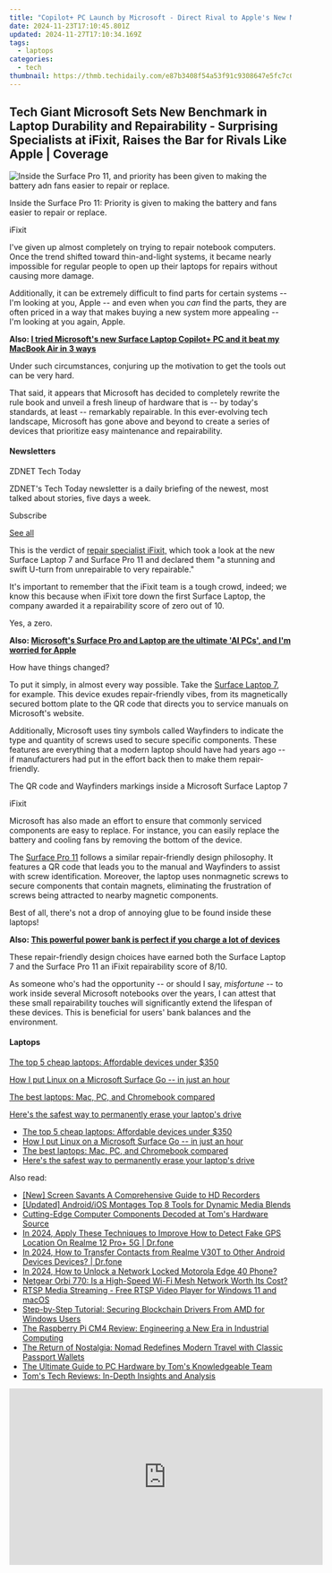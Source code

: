 ```yaml
---
title: "Copilot+ PC Launch by Microsoft - Direct Rival to Apple's New M3 MacBook Range: An In-Depth Comparison | ZDNET"
date: 2024-11-23T17:10:45.801Z
updated: 2024-11-27T17:10:34.169Z
tags:
  - laptops
categories:
  - tech
thumbnail: https://thmb.techidaily.com/e87b3408f54a53f91c9308647e5fc7c06d24ab266fe9e1d96c042582b4eeaa37.jpg
---
```


## Tech Giant Microsoft Sets New Benchmark in Laptop Durability and Repairability - Surprising Specialists at iFixit, Raises the Bar for Rivals Like Apple | Coverage

![Inside the Surface Pro 11, and priority has been given to making the battery adn fans easier to repair or replace.](https://www.zdnet.com/a/img/resize/e63db06159785a787b7fa8a5ad0cea79156b7a26/2024/06/25/f24dc02c-a233-4db3-842f-9c1be15784ba/2024-06-25-20-54-01.jpg?auto=webp&width=1280)

Inside the Surface Pro 11: Priority is given to making the battery and fans easier to repair or replace.

iFixit

I've given up almost completely on trying to repair notebook computers. Once the trend shifted toward thin-and-light systems, it became nearly impossible for regular people to open up their laptops for repairs without causing more damage. 

Additionally, it can be extremely difficult to find parts for certain systems -- I'm looking at you, Apple -- and even when you _can_ find the parts, they are often priced in a way that makes buying a new system more appealing -- I'm looking at you again, Apple.

**Also: [I tried Microsoft's new Surface Laptop Copilot+ PC and it beat my MacBook Air in 3 ways](https://www.zdnet.com/article/i-tried-microsofts-new-surface-laptop-copilot-pc-and-it-beat-my-macbook-air-in-3-ways/)**

Under such circumstances, conjuring up the motivation to get the tools out can be very hard.

That said, it appears that Microsoft has decided to completely rewrite the rule book and unveil a fresh lineup of hardware that is -- by today's standards, at least -- remarkably repairable. In this ever-evolving tech landscape, Microsoft has gone above and beyond to create a series of devices that prioritize easy maintenance and repairability.

#### Newsletters

ZDNET Tech Today

ZDNET's Tech Today newsletter is a daily briefing of the newest, most talked about stories, five days a week.

 Subscribe

[See all](https://www.zdnet.com/newsletters/)

This is the verdict of [repair specialist iFixit,](https://www.ifixit.com/News/96998/from-0-10-to-8-10-microsoft-puts-repair-front-and-center) which took a look at the new Surface Laptop 7 and Surface Pro 11 and declared them "a stunning and swift U-turn from unrepairable to very repairable."

It's important to remember that the iFixit team is a tough crowd, indeed; we know this because when iFixit tore down the first Surface Laptop, the company awarded it a repairability score of zero out of 10.

Yes, a zero.

**Also: [Microsoft's Surface Pro and Laptop are the ultimate 'AI PCs', and I'm worried for Apple](https://www.zdnet.com/article/microsofts-surface-pro-and-laptop-are-the-ultimate-ai-pcs-and-im-worried-for-apple/)**

How have things changed?

To put it simply, in almost every way possible. Take the [Surface Laptop 7](https://www.microsoft.com/en-us/surface/devices/surface-laptop-7th-edition), for example. This device exudes repair-friendly vibes, from its magnetically secured bottom plate to the QR code that directs you to service manuals on Microsoft's website.

Additionally, Microsoft uses tiny symbols called Wayfinders to indicate the type and quantity of screws used to secure specific components. These features are everything that a modern laptop should have had years ago -- if manufacturers had put in the effort back then to make them repair-friendly.

The QR code and Wayfinders markings inside a Microsoft Surface Laptop 7

iFixit

Microsoft has also made an effort to ensure that commonly serviced components are easy to replace. For instance, you can easily replace the battery and cooling fans by removing the bottom of the device.

The [Surface Pro 11](https://www.microsoft.com/en-us/surface/devices/surface-pro-11th-edition) follows a similar repair-friendly design philosophy. It features a QR code that leads you to the manual and Wayfinders to assist with screw identification. Moreover, the laptop uses nonmagnetic screws to secure components that contain magnets, eliminating the frustration of screws being attracted to nearby magnetic components.

Best of all, there's not a drop of annoying glue to be found inside these laptops!

**Also: [This powerful power bank is perfect if you charge a lot of devices](https://www.zdnet.com/home-and-office/this-powerful-power-bank-is-perfect-if-you-charge-a-lot-of-devices/)**

These repair-friendly design choices have earned both the Surface Laptop 7 and the Surface Pro 11 an iFixit repairability score of 8/10.

As someone who's had the opportunity -- or should I say, _misfortune_ \-- to work inside several Microsoft notebooks over the years, I can attest that these small repairability touches will significantly extend the lifespan of these devices. This is beneficial for users' bank balances and the environment.

#### Laptops

[The top 5 cheap laptops: Affordable devices under $350](https://www.zdnet.com/article/best-cheap-laptop/ "The top 5 cheap laptops: Affordable devices under $350")

[How I put Linux on a Microsoft Surface Go -- in just an hour](https://www.zdnet.com/article/how-i-put-linux-on-a-microsoft-surface-go-in-just-an-hour/ "How I put Linux on a Microsoft Surface Go -- in just an hour")

[The best laptops: Mac, PC, and Chromebook compared](https://www.zdnet.com/article/best-laptop/ "The best laptops: Mac, PC, and Chromebook compared")

[Here's the safest way to permanently erase your laptop's drive](https://www.zdnet.com/article/wiping-a-windows-laptop-heres-the-safest-way-to-erase-your-personal-data-for-free/ "Here's the safest way to permanently erase your laptop's drive")

* [The top 5 cheap laptops: Affordable devices under $350](https://www.zdnet.com/article/best-cheap-laptop/ "The top 5 cheap laptops: Affordable devices under $350")
* [How I put Linux on a Microsoft Surface Go -- in just an hour](https://www.zdnet.com/article/how-i-put-linux-on-a-microsoft-surface-go-in-just-an-hour/ "How I put Linux on a Microsoft Surface Go -- in just an hour")
* [The best laptops: Mac, PC, and Chromebook compared](https://www.zdnet.com/article/best-laptop/ "The best laptops: Mac, PC, and Chromebook compared")
* [Here's the safest way to permanently erase your laptop's drive](https://www.zdnet.com/article/wiping-a-windows-laptop-heres-the-safest-way-to-erase-your-personal-data-for-free/ "Here's the safest way to permanently erase your laptop's drive")

<ins class="adsbygoogle"
     style="display:block"
     data-ad-format="autorelaxed"
     data-ad-client="ca-pub-7571918770474297"
     data-ad-slot="1223367746"></ins>

<ins class="adsbygoogle"
     style="display:block"
     data-ad-client="ca-pub-7571918770474297"
     data-ad-slot="8358498916"
     data-ad-format="auto"
     data-full-width-responsive="true"></ins>

<span class="atpl-alsoreadstyle">Also read:</span>
<div><ul>
<li><a href="https://screen-video-capture.techidaily.com/new-screen-savants-a-comprehensive-guide-to-hd-recorders/"><u>[New] Screen Savants A Comprehensive Guide to HD Recorders</u></a></li>
<li><a href="https://extra-lessons.techidaily.com/updated-androidios-montages-top-8-tools-for-dynamic-media-blends/"><u>[Updated] Android/iOS Montages Top 8 Tools for Dynamic Media Blends</u></a></li>
<li><a href="https://hardware-reviews.techidaily.com/cutting-edge-computer-components-decoded-at-toms-hardware-source/"><u>Cutting-Edge Computer Components Decoded at Tom's Hardware Source</u></a></li>
<li><a href="https://change-location.techidaily.com/in-2024-apply-these-techniques-to-improve-how-to-detect-fake-gps-location-on-realme-12-proplus-5g-drfone-by-drfone-virtual-android/"><u>In 2024, Apply These Techniques to Improve How to Detect Fake GPS Location On Realme 12 Pro+ 5G | Dr.fone</u></a></li>
<li><a href="https://android-transfer.techidaily.com/in-2024-how-to-transfer-contacts-from-realme-v30t-to-other-android-devices-devices-drfone-by-drfone-transfer-from-android-transfer-from-android/"><u>In 2024, How to Transfer Contacts from Realme V30T to Other Android Devices Devices? | Dr.fone</u></a></li>
<li><a href="https://android-unlock.techidaily.com/in-2024-how-to-unlock-a-network-locked-motorola-edge-40-phone-by-drfone-android/"><u>In 2024, How to Unlock a Network Locked Motorola Edge 40 Phone?</u></a></li>
<li><a href="https://hardware-reviews.techidaily.com/netgear-orbi-770-is-a-high-speed-wi-fi-mesh-network-worth-its-cost/"><u>Netgear Orbi 770: Is a High-Speed Wi-Fi Mesh Network Worth Its Cost?</u></a></li>
<li><a href="https://video-ai-editor.techidaily.com/rtsp-media-streaming-free-rtsp-video-player-for-windows-11-and-macos/"><u>RTSP Media Streaming - Free RTSP Video Player for Windows 11 and macOS</u></a></li>
<li><a href="https://win-amazing.techidaily.com/step-by-step-tutorial-securing-blockchain-drivers-from-amd-for-windows-users/"><u>Step-by-Step Tutorial: Securing Blockchain Drivers From AMD for Windows Users</u></a></li>
<li><a href="https://hardware-reviews.techidaily.com/the-raspberry-pi-cm4-review-engineering-a-new-era-in-industrial-computing/"><u>The Raspberry Pi CM4 Review: Engineering a New Era in Industrial Computing</u></a></li>
<li><a href="https://buynow-info.techidaily.com/the-return-of-nostalgia-nomad-redefines-modern-travel-with-classic-passport-wallets/"><u>The Return of Nostalgia: Nomad Redefines Modern Travel with Classic Passport Wallets</u></a></li>
<li><a href="https://hardware-reviews.techidaily.com/the-ultimate-guide-to-pc-hardware-by-toms-knowledgeable-team/"><u>The Ultimate Guide to PC Hardware by Tom's Knowledgeable Team</u></a></li>
<li><a href="https://hardware-reviews.techidaily.com/toms-tech-reviews-in-depth-insights-and-analysis/"><u>Tom's Tech Reviews: In-Depth Insights and Analysis</u></a></li>
</ul></div>

<!-- affiliate ads begin -->
<iframe width="560" height="315" src="https://www.youtube.com/embed/5EKBEujWCw4?si=PwVvvervi8OrYaEA&autoplay=1" title="YouTube video player" frameborder="0" allow="accelerometer; autoplay; clipboard-write; encrypted-media; gyroscope; picture-in-picture; web-share" referrerpolicy="strict-origin-when-cross-origin" allowfullscreen></iframe>
<!-- affiliate ads end -->

